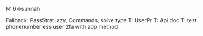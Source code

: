 N: 6->sunnah

Fallback: PassStrat lazy, Commands, solve type
T: UserPr
T: Api doc
T: test phonenumberless user 2fa with app method
